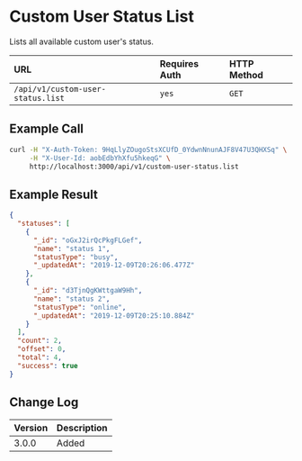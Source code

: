 # Custom User Status List

Lists all available custom user's status.

| URL                               | Requires Auth | HTTP Method |
| :-------------------------------- | :------------ | :---------- |
| `/api/v1/custom-user-status.list` | `yes`         | `GET`       |

## Example Call

```bash
curl -H "X-Auth-Token: 9HqLlyZOugoStsXCUfD_0YdwnNnunAJF8V47U3QHXSq" \
     -H "X-User-Id: aobEdbYhXfu5hkeqG" \
     http://localhost:3000/api/v1/custom-user-status.list
```

## Example Result

```json
{
  "statuses": [
    {
      "_id": "oGxJ2irQcPkgFLGef",
      "name": "status 1",
      "statusType": "busy",
      "_updatedAt": "2019-12-09T20:26:06.477Z"
    },
    {
      "_id": "d3TjnQgKWttgaW9Hh",
      "name": "status 2",
      "statusType": "online",
      "_updatedAt": "2019-12-09T20:25:10.884Z"
    }
  ],
  "count": 2,
  "offset": 0,
  "total": 4,
  "success": true
}
```

## Change Log

| Version | Description |
| :------ | :---------- |
| 3.0.0   | Added       |
